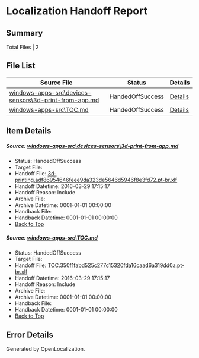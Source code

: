# <a name='report-top'></a> Localization Handoff Report

## Summary
 Total Files | 2

## File List
 Source File | Status | Details 
 ----------- | ------ | ------- 
 [windows-apps-src\devices-sensors\3d-print-from-app.md](https://github.com/Microsoft/windows-apps/blob/0075b95e7e37bc6c3412dc3afc95967fa14a3eb4/windows-apps-src/devices-sensors/3d-print-from-app.md) | HandedOffSuccess | [Details](#cff85c5a2446c6c16faba670ad43135a8be6afc71926)
 [windows-apps-src\TOC.md](https://github.com/Microsoft/windows-apps/blob/0075b95e7e37bc6c3412dc3afc95967fa14a3eb4/windows-apps-src/TOC.md) | HandedOffSuccess | [Details](#06ba9804a3ad99cc4cb8a32e16afb4cc65107bbc3560)

## Item Details
##### <a name='cff85c5a2446c6c16faba670ad43135a8be6afc71926'></a> Source: [windows-apps-src\devices-sensors\3d-print-from-app.md](https://github.com/Microsoft/windows-apps/blob/0075b95e7e37bc6c3412dc3afc95967fa14a3eb4/windows-apps-src/devices-sensors/3d-print-from-app.md)
* Status: HandedOffSuccess
* Target File: 
* Handoff File: [3d-printing.adf86954646feee9da323de5646d5946f8e3fd72.pt-br.xlf](https://github.com/Microsoft/WDG.handoff/blob/e070d77f5dd92b2aa3cf5ac9cbe18a7f2c37466e/ol-handoff/Microsoft/windows-apps.pt-br/master/3d-printing.adf86954646feee9da323de5646d5946f8e3fd72.pt-br.xlf)
* Handoff Datetime: 2016-03-29 17:15:17
* Handoff Reason: Include
* Archive File: 
* Archive Datetime: 0001-01-01 00:00:00
* Handback File: 
* Handback Datetime: 0001-01-01 00:00:00
* [Back to Top](#report-top)

##### <a name='06ba9804a3ad99cc4cb8a32e16afb4cc65107bbc3560'></a> Source: [windows-apps-src\TOC.md](https://github.com/Microsoft/windows-apps/blob/0075b95e7e37bc6c3412dc3afc95967fa14a3eb4/windows-apps-src/TOC.md)
* Status: HandedOffSuccess
* Target File: 
* Handoff File: [TOC.350f1fabd525c277c15320fda16caad6a319dd0a.pt-br.xlf](https://github.com/Microsoft/WDG.handoff/blob/e070d77f5dd92b2aa3cf5ac9cbe18a7f2c37466e/ol-handoff/Microsoft/windows-apps.pt-br/master/TOC.350f1fabd525c277c15320fda16caad6a319dd0a.pt-br.xlf)
* Handoff Datetime: 2016-03-29 17:15:17
* Handoff Reason: Include
* Archive File: 
* Archive Datetime: 0001-01-01 00:00:00
* Handback File: 
* Handback Datetime: 0001-01-01 00:00:00
* [Back to Top](#report-top)


## Error Details

Generated by OpenLocalization.
